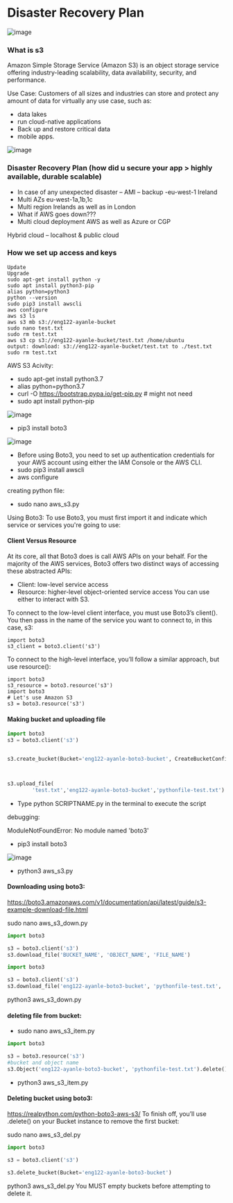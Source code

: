 # Disaster Recovery Plan


![image](https://user-images.githubusercontent.com/104793540/186369739-2488f5a6-9b45-47d1-b69a-8f0560d06d1e.png)

### What is s3

Amazon Simple Storage Service (Amazon S3) is an object storage service offering industry-leading scalability, data availability, security, and performance.

Use Case: Customers of all sizes and industries can store and protect any amount of data for virtually any use case, such as:
- data lakes
- run cloud-native applications
- Back up and restore critical data
- mobile apps. 

![image](https://user-images.githubusercontent.com/104793540/186368507-862f8a5f-f5aa-440f-b1bc-06ec8e1d586b.png)


### Disaster Recovery Plan (how did u secure your app > highly available, durable scalable)
- In case of any unexpected disaster – AMI – backup -eu-west-1 Ireland 
- Multi AZs eu-west-1a,1b,1c
- Multi region Irelands as well as in London 
- What if AWS goes down???
- Multi cloud deployment AWS as well as Azure or CGP

Hybrid cloud – localhost & public cloud 

### How we set up access and keys
```
Update
Upgrade
sudo apt-get install python -y
sudo apt install python3-pip
alias python=python3
python --version
sudo pip3 install awscli
aws configure
aws s3 ls
aws s3 mb s3://eng122-ayanle-bucket
sudo nano test.txt
sudo rm test.txt
aws s3 cp s3://eng122-ayanle-bucket/test.txt /home/ubuntu
output: download: s3://eng122-ayanle-bucket/test.txt to ./test.txt
sudo rm test.txt
```

AWS S3 Acivity:

- sudo apt-get install python3.7
- alias python=python3.7
- curl -O https://bootstrap.pypa.io/get-pip.py # might not need
- sudo apt install python-pip

![image](https://user-images.githubusercontent.com/104793540/186192657-de343c06-72dc-4a53-a743-b3eea098f520.png)

- pip3 install boto3

![image](https://user-images.githubusercontent.com/104793540/186192478-5ce4a26e-b365-4e13-8b37-3c1fdd95a839.png)

- Before using Boto3, you need to set up authentication credentials for your AWS account using either the IAM Console or the AWS CLI. 
- sudo pip3 install awscli
- aws configure

creating python file:
- sudo nano aws_s3.py

Using Boto3:
To use Boto3, you must first import it and indicate which service or services you're going to use:


#### Client Versus Resource
At its core, all that Boto3 does is call AWS APIs on your behalf. For the majority of the AWS services, Boto3 offers two distinct ways of accessing these abstracted APIs:

- Client: low-level service access
- Resource: higher-level object-oriented service access
You can use either to interact with S3.

To connect to the low-level client interface, you must use Boto3’s client(). You then pass in the name of the service you want to connect to, in this case, s3:

```
import boto3
s3_client = boto3.client('s3')
```

To connect to the high-level interface, you’ll follow a similar approach, but use resource():
```
import boto3
s3_resource = boto3.resource('s3')
import boto3
# Let's use Amazon S3
s3 = boto3.resource('s3')
```


#### Making bucket and uploading file
```python
import boto3
s3 = boto3.client('s3')


s3.create_bucket(Bucket='eng122-ayanle-boto3-bucket', CreateBucketConfiguration={'LocationConstraint':'eu-west-1'})



s3.upload_file(
        'test.txt','eng122-ayanle-boto3-bucket','pythonfile-test.txt')


```
- Type python SCRIPTNAME.py in the terminal to execute the script

debugging:

ModuleNotFoundError: No module named 'boto3'
- pip3 install boto3

![image](https://user-images.githubusercontent.com/104793540/186383733-8620a83f-25f2-4a6e-81eb-006ad9ae17a7.png)

- python3 aws_s3.py

#### Downloading using boto3:
https://boto3.amazonaws.com/v1/documentation/api/latest/guide/s3-example-download-file.html

sudo nano aws_s3_down.py

```python
import boto3

s3 = boto3.client('s3')
s3.download_file('BUCKET_NAME', 'OBJECT_NAME', 'FILE_NAME')

import boto3

s3 = boto3.client('s3')
s3.download_file('eng122-ayanle-boto3-bucket', 'pythonfile-test.txt', 'test.txt')

```
python3 aws_s3_down.py

#### deleting file from bucket:

-  sudo nano aws_s3_item.py
```python
import boto3

s3 = boto3.resource('s3')
#bucket and object name
s3.Object('eng122-ayanle-boto3-bucket', 'pythonfile-test.txt').delete()

```
- python3 aws_s3_item.py

#### Deleting bucket using boto3:
https://realpython.com/python-boto3-aws-s3/
To finish off, you’ll use .delete() on your Bucket instance to remove the first bucket:

sudo nano aws_s3_del.py

```python
import boto3

s3 = boto3.client('s3')

s3.delete_bucket(Bucket='eng122-ayanle-boto3-bucket')
```
python3 aws_s3_del.py
You MUST empty buckets before attempting to delete it.
